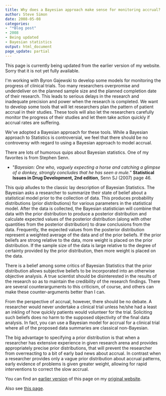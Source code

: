 ```yaml
---
title: Why does a Bayesian approach make sense for monitoring accrual?
author: Steve Simon
date: 2008-05-08
categories:
- "*Blog post"
- 2008
- Being updated
- Bayesian statistics
output: html_document
page_update: partial
---
```

This page is currently being updated from the earlier version of my website. Sorry that it is not yet fully available.

I'm working with Byron Gajewski to develop some models for monitoring the progress of clinical trials. Too many researchers overpromise and underdeliver on the planned sample size and the planned completion date of their research. This leads to serious delays in the research and inadequate precision and power when the research is completed. We want to develop some tools that will let researchers plan the pattern of patient accrual in their studies. These tools will also let the researchers carefully monitor the progress of their studies and let them take action quickly if accrual rates are suffering.

<!---More--->

We've adopted a Bayesian approach for these tools. While a Bayesian approach to Statistics is controversial, we feel that there should be no controversy with regard to using a Bayesian approach to model accrual.

There are lots of humorous quips about Bayesian statistics. One of my favorites is from Stephen Senn.

+ "*Bayesian: One who, vaguely expecting a horse and catching a glimpse of a donkey, strongly concludes that he has seen a mule.*" **Statistical Issues in Drug Development, 2nd edition**, Senn SJ (2007) page 46.

This quip alludes to the classic lay description of Bayesian Statistics. The Bayesian asks a researcher to summarize their state of belief about a statistical model prior to the collection of data. This produces probability distributions (prior distributions) for various parameters in the statistical model. After the data is collected, the Bayesian statistician will combine that data with the prior distribution to produce a posterior distribution and calculate expected values of the posterior distribution (along with other quantities from the posterior distribution) to draw conclusions from the data. Frequently, the expected values from the posterior distribution represent a weighted average of the data and of the prior beliefs. If the prior beliefs are strong relative to the data, more weight is placed on the prior distribution. If the sample size of the data is large relative to the degree of certainty provided by the prior distribution, then more weight is placed on the data.

There is a belief among some critics of Bayesian Statistics that the prior distribution allows subjective beliefs to be incorporated into an otherwise objective analysis. A true scientist should be disinterested in the results of the research so as to maintain the credibility of the research findings. There are several counterarguments to this criticism, of course, and others can make these counter-arguments better than I can.

From the perspective of accrual, however, there should be no debate. A researcher would never undertake a clinical trial unless he/she had a least an inkling of how quickly patients would volunteer for the trial. Soliciting such beliefs does no harm to the supposed objectivity of the final data analysis. In fact, you can use a Bayesian model for accrual for a clinical trial where all of the proposed data summaries are classical non-Bayesian.

The big advantage to specifying a prior distribution is that when a researcher has extensive experience in given research arena and provides appropriately precise prior distributions, that will prevent the researcher from overreacting to a bit of early bad news about accrual. In contrast when a researcher provides only a vague prior distribution about accrual patterns, early evidence of problems is given greater weight, allowing for rapid interventions to correct the slow accrual.

You can find an [earlier version][sim1] of this page on my [original website][sim2].

[sim1]: http://www.pmean.com/08/WhyBayesian.html
[sim2]: http://www.pmean.com/original_site.html

Also see [this page][sim3].

[sim3]: http://www.pmean.com/08a/WhyBayesian.html